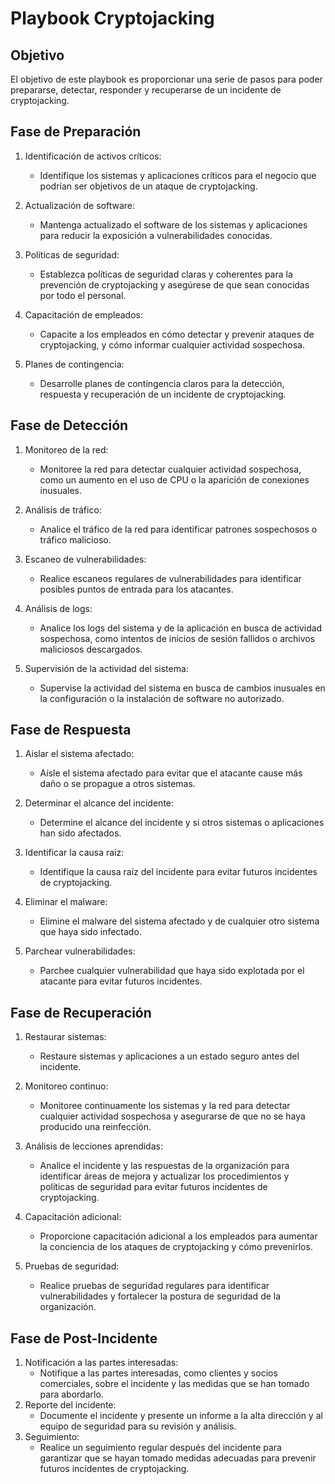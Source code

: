 # Playbook Cryptojacking

## Objetivo

El objetivo de este playbook es proporcionar una serie de pasos para poder prepararse, detectar, responder y recuperarse de un incidente de cryptojacking.

## Fase de Preparación

1. Identificación de activos críticos:
   - Identifique los sistemas y aplicaciones críticos para el negocio que podrían ser objetivos de un ataque de cryptojacking.
  
2. Actualización de software:
   - Mantenga actualizado el software de los sistemas y aplicaciones para reducir la exposición a vulnerabilidades conocidas.

3. Políticas de seguridad:
   - Establezca políticas de seguridad claras y coherentes para la prevención de cryptojacking y asegúrese de que sean conocidas por todo el personal.

4. Capacitación de empleados:
   - Capacite a los empleados en cómo detectar y prevenir ataques de cryptojacking, y cómo informar cualquier actividad sospechosa.

5. Planes de contingencia:
   - Desarrolle planes de contingencia claros para la detección, respuesta y recuperación de un incidente de cryptojacking.

## Fase de Detección

1. Monitoreo de la red:
   - Monitoree la red para detectar cualquier actividad sospechosa, como un aumento en el uso de CPU o la aparición de conexiones inusuales.

2. Análisis de tráfico:
   - Analice el tráfico de la red para identificar patrones sospechosos o tráfico malicioso.

3. Escaneo de vulnerabilidades:
   - Realice escaneos regulares de vulnerabilidades para identificar posibles puntos de entrada para los atacantes.

4. Análisis de logs:
   - Analice los logs del sistema y de la aplicación en busca de actividad sospechosa, como intentos de inicios de sesión fallidos o archivos maliciosos descargados.

5. Supervisión de la actividad del sistema:
   - Supervise la actividad del sistema en busca de cambios inusuales en la configuración o la instalación de software no autorizado.

## Fase de Respuesta

1. Aislar el sistema afectado:
   - Aísle el sistema afectado para evitar que el atacante cause más daño o se propague a otros sistemas.

2. Determinar el alcance del incidente:
   - Determine el alcance del incidente y si otros sistemas o aplicaciones han sido afectados.

3. Identificar la causa raíz:
   - Identifique la causa raíz del incidente para evitar futuros incidentes de cryptojacking.

4. Eliminar el malware:
   - Elimine el malware del sistema afectado y de cualquier otro sistema que haya sido infectado.

5. Parchear vulnerabilidades:
   - Parchee cualquier vulnerabilidad que haya sido explotada por el atacante para evitar futuros incidentes.

## Fase de Recuperación

1. Restaurar sistemas:
   - Restaure sistemas y aplicaciones a un estado seguro antes del incidente.

2. Monitoreo continuo:
   - Monitoree continuamente los sistemas y la red para detectar cualquier actividad sospechosa y asegurarse de que no se haya producido una reinfección.

3. Análisis de lecciones aprendidas:
   - Analice el incidente y las respuestas de la organización para identificar áreas de mejora y actualizar los procedimientos y políticas de seguridad para evitar futuros incidentes de cryptojacking.
  
4. Capacitación adicional:
    - Proporcione capacitación adicional a los empleados para aumentar la conciencia de los ataques de cryptojacking y cómo prevenirlos.
5. Pruebas de seguridad:
    - Realice pruebas de seguridad regulares para identificar vulnerabilidades y fortalecer la postura de seguridad de la organización.
## Fase de Post-Incidente
1. Notificación a las partes interesadas:
    - Notifique a las partes interesadas, como clientes y socios comerciales, sobre el incidente y las medidas que se han tomado para abordarlo.
2. Reporte del incidente:
    - Documente el incidente y presente un informe a la alta dirección y al equipo de seguridad para su revisión y análisis.
3. Seguimiento:
    - Realice un seguimiento regular después del incidente para garantizar que se hayan tomado medidas adecuadas para prevenir futuros incidentes de cryptojacking.

